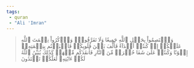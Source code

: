 ```yaml
---
tags: 
 - quran 
 - "Ali 'Imran"
---
```


> وَٱعۡتَصِمُواْ بِحَبۡلِ ٱللَّهِ جَمِيعٗا وَلَا تَفَرَّقُواْۚ وَٱذۡكُرُواْ نِعۡمَتَ ٱللَّهِ عَلَيۡكُمۡ إِذۡ كُنتُمۡ أَعۡدَآءٗ فَأَلَّفَ بَيۡنَ قُلُوبِكُمۡ فَأَصۡبَحۡتُم بِنِعۡمَتِهِۦٓ إِخۡوَٰنٗا وَكُنتُمۡ عَلَىٰ شَفَا حُفۡرَةٖ مِّنَ ٱلنَّارِ فَأَنقَذَكُم مِّنۡهَاۗ كَذَٰلِكَ يُبَيِّنُ ٱللَّهُ لَكُمۡ ءَايَٰتِهِۦ لَعَلَّكُمۡ تَهۡتَدُونَ
